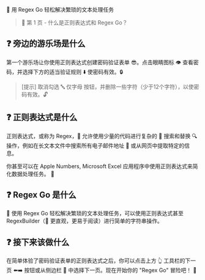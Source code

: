 👋 用 Regex Go 轻松解决繁琐的文本处理任务

> 🔖 第 1 页 - 什么是正则表达式和 Regex Go？

## ❓ 旁边的游乐场是什么

第一个游乐场让你使用正则表达式创建密码验证表单 😎。点击眼睛图标 👁️ 查看密码，并选择下方的适当验证规则 ⬇️ 使密码有效。🔒

> [提示] 取消勾选 🔤 仅字母 按钮，并删除一些字符（少于12个字符），以使密码有效。🔓

## ❓ 正则表达式是什么

正则表达式，或称为 Regex，📝 允许使用少量的代码进行复杂的 🔎 搜索和替换 🔍 操作，例如在长文本文件中搜索所有电子邮件地址 📧 或从网页中提取特定的信息。

你甚至可以在 Apple Numbers, Microsoft Excel 应用程序中使用正则表达式来简化数据处理任务。 🤩

## ❓ Regex Go 是什么

🤗 使用 Regex Go 轻松解决繁琐的文本处理任务，可以使用正则表达式甚至 RegexBuilder（🤩 更直观，更易于阅读）进行简单的字符串操作。

## ❓ 接下来该做什么

在简单体验了密码验证表单的正则表达式之后，你可以点击上方 👆 工具栏的下一页 ⬅️➡️ 按钮或从侧边栏 📑 中选择下一页。现在开始你的 "Regex Go" 冒险吧！ 🚀

